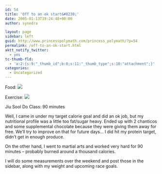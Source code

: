 ```yaml
---
id: 54
title: 'Off to an ok start&#8230;'
date: 2005-01-13T19:24:48+00:00
author: synedra

layout: page
sidebar: left
guid: http://www.princesspolymath.com/princess_polymath/?p=54
permalink: /off-to-an-ok-start.html
aktt_notify_twitter:
  - yes
tc-thumb-fld:
  - 'a:2:{s:9:"_thumb_id";b:0;s:11:"_thumb_type";s:10:"attachment";}'
categories:
  - Uncategorized
---
```

Food: ![](http://fitness.domestigirl.com/images/stars_3_30.gif)
  
Exercise: ![](http://fitness.domestigirl.com/images/stars_3_50.gif)
  
Jiu Sool Do Class: 90 minutes
  
Well, I came in under my target calorie goal and did an ok job, but my nutritional profile was a little too fat/sugar heavy. Ended up with 2 chanticos and some supplemental chocolate because they were giving them away for free. We&#8217;ll try to improve on that for future days&#8230; I did hit my protein target, didn&#8217;t get in enough produce.
  
On the other hand, I went to martial arts and worked very hard for 90 minutes &#8211; probably burned around a thousand calories.
  
I will do some measurements over the weekend and post those in the sidebar, along with my weight and upcoming race goals.